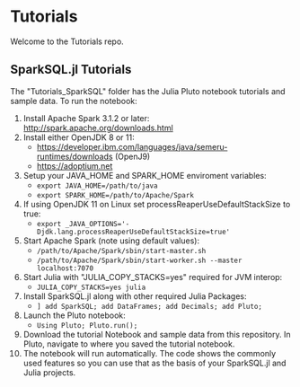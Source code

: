# Tutorials
Welcome to the Tutorials repo.

## SparkSQL.jl Tutorials 
The "Tutorials_SparkSQL" folder has the Julia Pluto notebook tutorials and sample data.
To run the notebook:
1. Install Apache Spark 3.1.2 or later: http://spark.apache.org/downloads.html
2. Install either OpenJDK 8 or 11: 
   - https://developer.ibm.com/languages/java/semeru-runtimes/downloads (OpenJ9)
   - https://adoptium.net
3. Setup your JAVA_HOME and SPARK_HOME enviroment variables: 
   - `export JAVA_HOME=/path/to/java` 
   - `export SPARK_HOME=/path/to/Apache/Spark`
4. If using OpenJDK 11 on Linux set processReaperUseDefaultStackSize to true: 
    - `export _JAVA_OPTIONS='-Djdk.lang.processReaperUseDefaultStackSize=true'`
5. Start Apache Spark (note using default values):
   - `/path/to/Apache/Spark/sbin/start-master.sh`
   - `/path/to/Apache/Spark/sbin/start-worker.sh --master localhost:7070`
6. Start Julia with "JULIA_COPY_STACKS=yes" required for JVM interop:
   - `JULIA_COPY_STACKS=yes julia`
7. Install SparkSQL.jl along with other required Julia Packages:
   - `] add SparkSQL; add DataFrames; add Decimals; add Pluto;`
8. Launch the Pluto notebook:
   - `Using Pluto; Pluto.run();`
9. Download the tutorial Notebook and sample data from this repository. In Pluto, navigate to where you saved the tutorial notebook.
10. The notebook will run automatically. The code shows the commonly used features so you can use that as the basis of your SparkSQL.jl and Julia projects.
